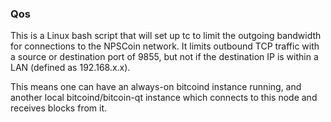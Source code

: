### Qos ###

This is a Linux bash script that will set up tc to limit the outgoing bandwidth for connections to the NPSCoin network. It limits outbound TCP traffic with a source or destination port of 9855, but not if the destination IP is within a LAN (defined as 192.168.x.x).

This means one can have an always-on bitcoind instance running, and another local bitcoind/bitcoin-qt instance which connects to this node and receives blocks from it.
